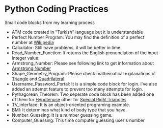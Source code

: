# Python Coding Practices
Small code blocks from my learning process

- ATM code created in "Turkish" language but it is understandable
- Perfect Number Program: You may find the definition of a perfect number at [Wikipedia](https://en.wikipedia.org/wiki/Perfect_number)
- Calculator: Still have problems, it will be better in time
- Read_Number_Function: It returns the English pronunciation of the input integer value.
- Armstrong_Number: Please see following link to get information about [Armstrong Number](https://www.quora.com/What-is-an-Armstrong-number)
- Shape_Geometry_Program: Please check mathematical explanations of [Triangle](https://tutorme.com/blog/post/triangle-rules/) and [Quadrilateral](https://e-gmat.com/blogs/quadrilateral-properties-formulas-rectangle-square-parallelogram-rhombus-trapezium-trapezoid/)
- Username_Password_Portal: It is a simple code block for login. I've also added an attempt feature to prevent too many attempts for login.
- Pythagorean_Theorem: Two seperate code block has been added one of them for [Hypotenuse](https://en.wikipedia.org/wiki/Hypotenuse) other for [Special Right Triangles](https://en.wikipedia.org/wiki/Special_right_triangle)
- TV_interface: It is an object-oriented programing example.
- BMI: It determines what kind of body type that you have.
- Number_Guessing: It is a number guessing game.
- Computer_Guessing: This time computer guessing user's number
